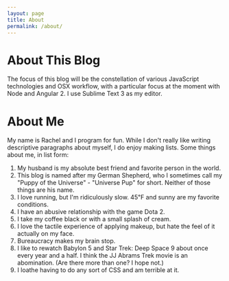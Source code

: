 ```yaml
---
layout: page
title: About
permalink: /about/
---
```

<h1>About This Blog</h1>

The focus of this blog will be the constellation of various JavaScript technologies and OSX workflow, with a particular focus at the moment with Node and Angular 2. I use Sublime Text 3 as my editor.

<h1>About Me</h1>

My name is Rachel and I program for fun. While I don't really like writing descriptive paragraphs about myself, I do enjoy making lists. Some things about me, in list form:

1. My husband is my absolute best friend and favorite person in the world. 
2. This blog is named after my German Shepherd, who I sometimes call my "Puppy of the Universe" - "Universe Pup" for short. Neither of those things are his name.
3. I love running, but I'm ridiculously slow. 45℉ and sunny are my favorite conditions.
4. I have an abusive relationship with the game Dota 2. 
5. I take my coffee black or with a small splash of cream.
6. I love the tactile experience of applying makeup, but hate the feel of it actually on my face.
7. Bureaucracy makes my brain stop.
8. I like to rewatch Babylon 5 and Star Trek: Deep Space 9 about once every year and a half. I think the JJ Abrams Trek movie is an abomination. (Are there more than one? I hope not.)
9. I loathe having to do any sort of CSS and am terrible at it.